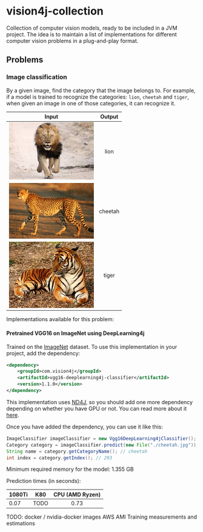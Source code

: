 # vision4j-collection
Collection of computer vision models, ready to be included in a JVM project. The idea is to maintain
a list of implementations for different computer vision problems in a plug-and-play format.

## Problems

### Image classification

By a given image, find the category that the image belongs to. For example, if a model is trained to recognize
the categories: `lion`, `cheetah` and `tiger`, when given an image in one of those categories, it can recognize it.

| Input        | Output           
| ------------- |:-------------:| 
| ![alt text](img/lion.resized.jpg) | lion 
| ![alt text](img/cheetah.resized.jpg) | cheetah
| ![alt text](img/tiger.resized.jpg) | tiger

Implementations available for this problem:

#### Pretrained VGG16 on ImageNet using DeepLearning4j

Trained on the [ImageNet](www.image-net.org/) dataset.
To use this implementation in your project, add the dependency:

```xml
<dependency>
    <groupId>com.vision4j</groupId>
    <artifactId>vgg16-deeplearning4j-classifier</artifactId>
    <version>1.1.0</version>
</dependency>
```

This implementation uses [ND4J](https://nd4j.org/), so you should add one more dependency depending on whether
you have GPU or not. You can read more about it [here](https://nd4j.org/getstarted).

Once you have added the dependency, you can use it like this:

```java
ImageClassifier imageClassifier = new Vgg16DeepLearning4jClassifier();
Category category = imageClassifier.predict(new File("./cheetah.jpg"));
String name = category.getCategoryName(); // cheetah
int index = category.getIndex(); // 293
```

Minimum required memory for the model: 1.355 GB

Prediction times (in seconds):

| 1080Ti  | K80  | CPU (AMD Ryzen)
| ------------- |:-------------:|:-------------:| 
| 0.07 | TODO | 0.73

TODO:
docker / nvidia-docker images
AWS AMI
Training measurements and estimations
